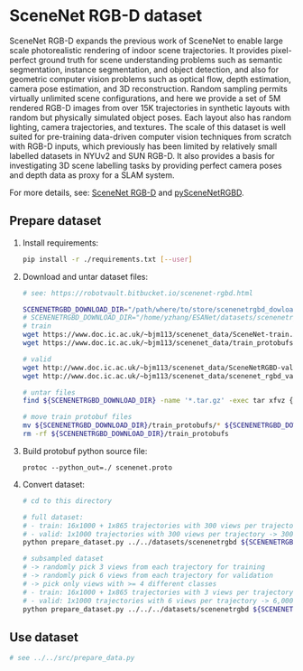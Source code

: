 # SceneNet RGB-D dataset

SceneNet RGB-D expands the previous work of SceneNet to enable large scale photorealistic rendering of indoor scene trajectories. It provides pixel-perfect ground truth for scene understanding problems such as semantic segmentation, instance segmentation, and object detection, and also for geometric computer vision problems such as optical flow, depth estimation, camera pose estimation, and 3D reconstruction. Random sampling permits virtually unlimited scene configurations, and here we provide a set of 5M rendered RGB-D images from over 15K trajectories in synthetic layouts with random but physically simulated object poses. Each layout also has random lighting, camera trajectories, and textures. The scale of this dataset is well suited for pre-training data-driven computer vision techniques from scratch with RGB-D inputs, which previously has been limited by relatively small labelled datasets in NYUv2 and SUN RGB-D. It also provides a basis for investigating 3D scene labelling tasks by providing perfect camera poses and depth data as proxy for a SLAM system.

For more details, see: [SceneNet RGB-D](https://robotvault.bitbucket.io/scenenet-rgbd.html) and [pySceneNetRGBD](https://github.com/jmccormac/pySceneNetRGBD).

## Prepare dataset

1. Install requirements:
    ```bash
    pip install -r ./requirements.txt [--user]
    ```

2. Download and untar dataset files:  
    ```bash
    # see: https://robotvault.bitbucket.io/scenenet-rgbd.html
    
    SCENENETRGBD_DOWNLOAD_DIR="/path/where/to/store/scenenetrgbd_dowloads"
    # SCENENETRGBD_DOWNLOAD_DIR="/home/yzhang/ESANet/datasets/scenenetrgbd"
    # train
    wget https://www.doc.ic.ac.uk/~bjm113/scenenet_data/SceneNet-train.tar.gz -P ${SCENENETRGBD_DOWNLOAD_DIR}   # -> 263GB
    wget https://www.doc.ic.ac.uk/~bjm113/scenenet_data/train_protobufs.tar.gz -P ${SCENENETRGBD_DOWNLOAD_DIR}    # -> 323MB
   
    # valid
    wget http://www.doc.ic.ac.uk/~bjm113/scenenet_data/SceneNetRGBD-val.tar.gz -P ${SCENENETRGBD_DOWNLOAD_DIR}   # -> 15GB
    wget http://www.doc.ic.ac.uk/~bjm113/scenenet_data/scenenet_rgbd_val.pb -P ${SCENENETRGBD_DOWNLOAD_DIR}   # -> 31MB
   
    # untar files
    find ${SCENENETRGBD_DOWNLOAD_DIR} -name '*.tar.gz' -exec tar xfvz {} \;
   
    # move train protobuf files
    mv ${SCENENETRGBD_DOWNLOAD_DIR}/train_protobufs/* ${SCENENETRGBD_DOWNLOAD_DIR}
    rm -rf ${SCENENETRGBD_DOWNLOAD_DIR}/train_protobufs
    ```

3. Build protobuf python source file:
    ```
    protoc --python_out=./ scenenet.proto
    ```

3. Convert dataset:
    ```bash
    # cd to this directory
   
    # full dataset:
    # - train: 16x1000 + 1x865 trajectories with 300 views per trajectory -> 5,059,500 samples
    # - valid: 1x1000 trajectories with 300 views per trajectory -> 300,000 samples
    python prepare_dataset.py ../../datasets/scenenetrgbd ${SCENENETRGBD_DOWNLOAD_DIR}
   
    # subsampled dataset 
    # -> randomly pick 3 views from each trajectory for training
    # -> randomly pick 6 views from each trajectory for validation
    # -> pick only views with >= 4 different classes
    # - train: 16x1000 + 1x865 trajectories with 3 views per trajectory -> 50,595 samples
    # - valid: 1x1000 trajectories with 6 views per trajectory -> 6,000 samples
    python prepare_dataset.py ../../../datasets/scenenetrgbd ${SCENENETRGBD_DOWNLOAD_DIR} --n_random_views_to_include_train 3 --n_random_views_to_include_valid 6 --force_at_least_n_classes_in_view 4
    ```

## Use dataset
```python
# see ../../src/prepare_data.py
```
